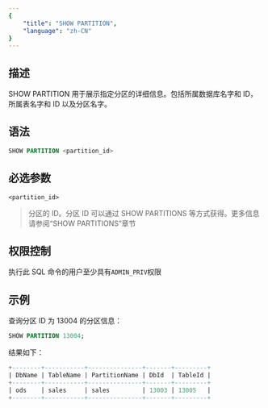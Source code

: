 ```yaml
---
{
    "title": "SHOW PARTITION",
    "language": "zh-CN"
}
---
```


## 描述

SHOW PARTITION 用于展示指定分区的详细信息。包括所属数据库名字和 ID，所属表名字和 ID 以及分区名字。

## 语法

```sql
SHOW PARTITION <partition_id>
```

## 必选参数

`<partition_id>`

> 分区的 ID。分区 ID 可以通过 SHOW PARTITIONS 等方式获得。更多信息请参阅“SHOW PARTITIONS”章节

## 权限控制

执行此 SQL 命令的用户至少具有`ADMIN_PRIV`权限

## 示例

查询分区 ID 为 13004 的分区信息：

```sql
SHOW PARTITION 13004;
```

结果如下：

```sql
+--------+-----------+---------------+-------+---------+
| DbName | TableName | PartitionName | DbId  | TableId |
+--------+-----------+---------------+-------+---------+
| ods    | sales     | sales         | 13003 | 13005   |
+--------+-----------+---------------+-------+---------+
```